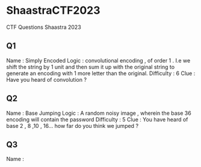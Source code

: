 # ShaastraCTF2023
CTF Questions Shaastra 2023

## Q1
Name : Simply Encoded
Logic : convolutional encoding , of order 1 . I.e we shift the string by 1 unit and then sum it up with the original string to generate an encoding with 1 more letter than the original. 
Difficulty : 6
Clue : Have you heard of convolution ?
## Q2
Name : Base Jumping
Logic : A random noisy image , wherein the base 36 encoding will contain the password
Difficulty : 5
Clue : You have heard of base 2 , 8 ,10 , 16... how far do you think we jumped ?

## Q3
Name : 

